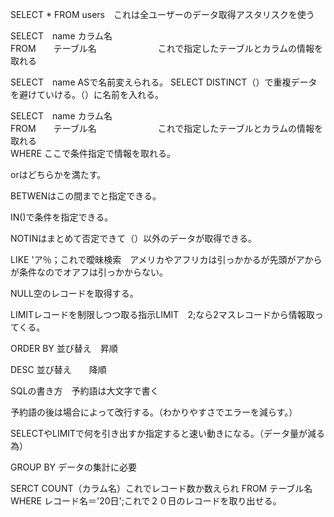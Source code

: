 SELECT * FROM users　これは全ユーザーのデータ取得アスタリスクを使う<br>

SELECT　name カラム名<br>
FROM　　テーブル名　　　　　　　これで指定したテーブルとカラムの情報を取れる

SELECT　name ASで名前変えられる。
SELECT DISTINCT（）で重複データを避けていける。（）に名前を入れる。<br>

SELECT　name カラム名<br>
FROM　　テーブル名　　　　　　　これで指定したテーブルとカラムの情報を取れる<br>
WHERE ここで条件指定で情報を取れる。<br>

orはどちらかを満たす。<br>

BETWENはこの間までと指定できる。<br>

IN()で条件を指定できる。<br>

NOTINはまとめて否定できて（）以外のデータが取得できる。

LIKE 'ア％；これで曖昧検索　アメリカやアフリカは引っかかるが先頭がアからが条件なのでオアフは引っかからない。

NULL空のレコードを取得する。

LIMITレコードを制限しつつ取る指示LIMIT　2;なら2マスレコードから情報取ってくる。

ORDER BY 並び替え　昇順

DESC  並び替え　　降順

SQLの書き方　予約語は大文字で書く

予約語の後は場合によって改行する。（わかりやすさでエラーを減らす。）

SELECTやLIMITで何を引き出すか指定すると速い動きになる。（データ量が減る為）

GROUP BY  データの集計に必要

SERCT COUNT（カラム名）これでレコード数か数えられ
FROM  テーブル名
WHERE レコード名＝'20日';これで２０日のレコードを取り出せる。





